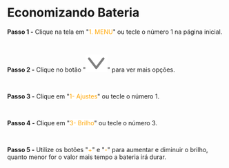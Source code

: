 # Economizando Bateria

**Passo 1 -** Clique na tela em "<mark style="color:orange;background-color:white;">1. MENU</mark>" ou tecle o número 1 na página inicial.

<br>

**Passo 2 -** Clique no botão "<img src="/assets/prints/icon_seta_baixo_maquininha.png" alt="" data-size="line">" para ver mais opções.

<br>

**Passo 3 -** Clique em "<mark style="color:orange;background-color:white;">1- Ajustes</mark>" ou tecle o número 1.

<br>

**Passo 4 -** Clique em "<mark style="color:orange;background-color:white;">3- Brilho</mark>" ou tecle o número 3.

<br>

**Passo 5 -** Utilize os botões "<mark style="color:orange;background-color:white;">+</mark>" e "<mark style="color:orange;background-color:white;">-</mark>" para aumentar e diminuir o brilho, quanto menor for o valor mais tempo a bateria irá durar.